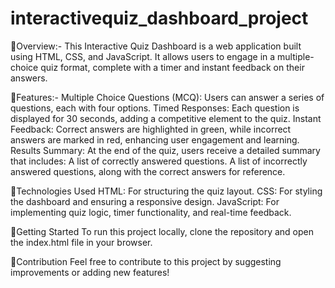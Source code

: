 # interactivequiz_dashboard_project


🔵Overview:-
This Interactive Quiz Dashboard is a web application built using HTML, CSS, and JavaScript. It allows users to engage in a multiple-choice quiz format, complete with a timer and instant feedback on their answers.

🔵Features:-
Multiple Choice Questions (MCQ): Users can answer a series of questions, each with four options.
Timed Responses: Each question is displayed for 30 seconds, adding a competitive element to the quiz.
Instant Feedback: Correct answers are highlighted in green, while incorrect answers are marked in red, enhancing user engagement and learning.
Results Summary: At the end of the quiz, users receive a detailed summary that includes:
A list of correctly answered questions.
A list of incorrectly answered questions, along with the correct answers for reference.

🔵Technologies Used
HTML: For structuring the quiz layout.
CSS: For styling the dashboard and ensuring a responsive design.
JavaScript: For implementing quiz logic, timer functionality, and real-time feedback.

🔵Getting Started
To run this project locally, clone the repository and open the index.html file in your browser.

🔵Contribution
Feel free to contribute to this project by suggesting improvements or adding new features!

